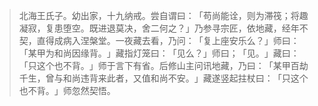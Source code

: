 
> 北海王氏子。幼出家，十九纳戒。尝自谓曰：​「苟尚能诠，则为滞筏；将趣凝寂，复患堕空。既进退莫决，舍二何之？​」乃参寻宗匠，依地藏，经年不契，直得成病入涅槃堂。一夜藏去看，乃问：​「复上座安乐么？​」师曰：​「某甲为和尚因缘背。​」藏指灯笼曰：​「见么？​」师曰；​「见。​」藏曰：​「只这个也不背。​」师于言下有省。后修山主问讯地藏，乃曰：​「某甲百劫千生，曾与和尚违背来此者，又值和尚不安。​」藏遂竖起拄杖曰：​「只这个也不背。​」师忽然契悟。
